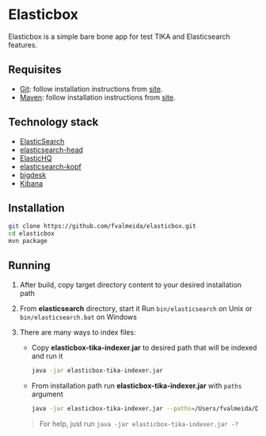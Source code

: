 Elasticbox
=======================

Elasticbox is a simple bare bone app for test TIKA and Elasticsearch features.

Requisites
------------

- [Git](https://git-scm.com/download/): follow installation instructions from [site](https://git-scm.com/book/en/v2/Getting-Started-Installing-Git).
- [Maven](https://maven.apache.org/download.cgi): follow installation instructions from [site](https://maven.apache.org/install.html).

Technology stack
------------

- [ElasticSearch](https://www.elastic.co/downloads/elasticsearch)
- [elasticsearch-head](http://mobz.github.io/elasticsearch-head/)
- [ElasticHQ](http://www.elastichq.org/support_plugin.html) 
- [elasticsearch-kopf](https://github.com/lmenezes/elasticsearch-kopf/) 
- [bigdesk](http://bigdesk.org/)
- [Kibana](https://www.elastic.co/downloads/kibana)

Installation
------------

```bash
git clone https://github.com/fvalmeida/elasticbox.git
cd elasticbox
mvn package
```

Running
------------

1. After build, copy target directory content to your desired installation path
2. From **elasticsearch** directory, start it
    Run `bin/elasticsearch` on Unix or `bin/elasticsearch.bat` on Windows
3. There are many ways to index files:
    - Copy **elasticbox-tika-indexer.jar** to desired path that will be indexed and run it
        ```bash
        java -jar elasticbox-tika-indexer.jar
        ```
    - From installation path run **elasticbox-tika-indexer.jar** with `paths` argument
        ```bash
        java -jar elasticbox-tika-indexer.jar --paths=/Users/fvalmeida/Documents
        ```

    > For help, just run `java -jar elasticbox-tika-indexer.jar -?`

